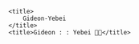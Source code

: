 <?xml version="1.0" encoding="UTF-8"?>
<!DOCTYPE topic SYSTEM "https://resources.jetbrains.com/writerside/1.0/xhtml-entities.dtd">
<topic xmlns:xsi="http://www.w3.org/2001/XMLSchema-instance"
       xsi:noNamespaceSchemaLocation="https://resources.jetbrains.com/writerside/1.0/topic.v2.xsd"
       id="Gideon-Yebei" title="Gideon-Yebei">

    <title>
        Gideon-Yebei
    </title>
    <title>Gideon : : Yebei 🧑‍💻</title>

</topic>
